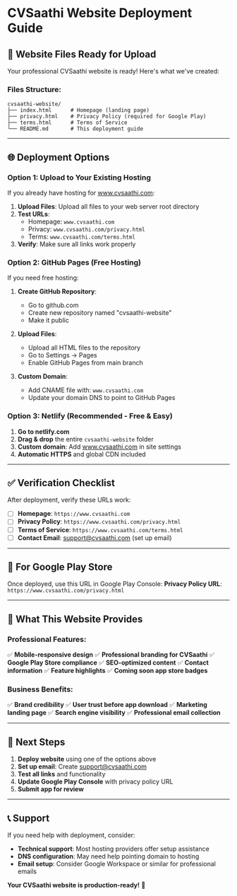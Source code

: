 # CVSaathi Website Deployment Guide

## 📁 Website Files Ready for Upload

Your professional CVSaathi website is ready! Here's what we've created:

### **Files Structure:**
```
cvsaathi-website/
├── index.html      # Homepage (landing page)
├── privacy.html    # Privacy Policy (required for Google Play)
├── terms.html      # Terms of Service
└── README.md       # This deployment guide
```

---

## 🌐 **Deployment Options**

### **Option 1: Upload to Your Existing Hosting**
If you already have hosting for www.cvsaathi.com:

1. **Upload Files**: Upload all files to your web server root directory
2. **Test URLs**: 
   - Homepage: `www.cvsaathi.com`
   - Privacy: `www.cvsaathi.com/privacy.html`
   - Terms: `www.cvsaathi.com/terms.html`
3. **Verify**: Make sure all links work properly

### **Option 2: GitHub Pages (Free Hosting)**
If you need free hosting:

1. **Create GitHub Repository**: 
   - Go to github.com
   - Create new repository named "cvsaathi-website"
   - Make it public

2. **Upload Files**:
   - Upload all HTML files to the repository
   - Go to Settings → Pages
   - Enable GitHub Pages from main branch

3. **Custom Domain**:
   - Add CNAME file with: `www.cvsaathi.com`
   - Update your domain DNS to point to GitHub Pages

### **Option 3: Netlify (Recommended - Free & Easy)**
1. **Go to netlify.com**
2. **Drag & drop** the entire `cvsaathi-website` folder
3. **Custom domain**: Add www.cvsaathi.com in site settings
4. **Automatic HTTPS** and global CDN included

---

## ✅ **Verification Checklist**

After deployment, verify these URLs work:

- [ ] **Homepage**: `https://www.cvsaathi.com`
- [ ] **Privacy Policy**: `https://www.cvsaathi.com/privacy.html`
- [ ] **Terms of Service**: `https://www.cvsaathi.com/terms.html`
- [ ] **Contact Email**: support@cvsaathi.com (set up email)

---

## 🏪 **For Google Play Store**

Once deployed, use this URL in Google Play Console:
**Privacy Policy URL**: `https://www.cvsaathi.com/privacy.html`

---

## 🎯 **What This Website Provides**

### **Professional Features:**
✅ **Mobile-responsive design**
✅ **Professional branding for CVSaathi**
✅ **Google Play Store compliance**
✅ **SEO-optimized content**
✅ **Contact information**
✅ **Feature highlights**
✅ **Coming soon app store badges**

### **Business Benefits:**
✅ **Brand credibility**
✅ **User trust before app download**
✅ **Marketing landing page**
✅ **Search engine visibility**
✅ **Professional email collection**

---

## 🚀 **Next Steps**

1. **Deploy website** using one of the options above
2. **Set up email**: Create support@cvsaathi.com
3. **Test all links** and functionality
4. **Update Google Play Console** with privacy policy URL
5. **Submit app for review** 

---

## 📞 **Support**

If you need help with deployment, consider:
- **Technical support**: Most hosting providers offer setup assistance
- **DNS configuration**: May need help pointing domain to hosting
- **Email setup**: Consider Google Workspace or similar for professional emails

**Your CVSaathi website is production-ready!** 🎉
